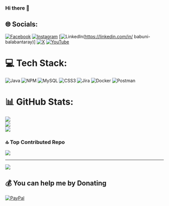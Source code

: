 ### Hi there 👋

<!--


Here are some ideas to get you started:

- 🔭 I’m currently working on ⭐⭐Web & Mobile Based Apllication⭐⭐
- 🌱 I’m currently learning ⭐⭐ Python⭐⭐
- 👯 I’m looking to collaborate on ⭐⭐API & OS project⭐⭐
- 🤔 I’m looking for help with 
- 💬 Ask me about ...
- 📫 How to reach me: ...
- 😄 Pronouns: ...
- ⚡ Fun fact: ...
-->


## 🌐 Socials:
[![Facebook](https://img.shields.io/badge/Facebook-%231877F2.svg?logo=Facebook&logoColor=white)](https://facebook.com/https://www.facebook.com/babuni.balabantaray) [![Instagram](https://img.shields.io/badge/Instagram-%23E4405F.svg?logo=Instagram&logoColor=white)](https://instagram.com/https://www.instagram.com/big_b_ray/) [![LinkedIn](https://img.shields.io/badge/LinkedIn-%230077B5.svg?logo=linkedin&logoColor=white)(https://linkedin.com/in/ babuni-balabantaray)] [![X](https://img.shields.io/badge/X-black.svg?logo=X&logoColor=white)](https://x.com/https://twitter.com/Babuni610) [![YouTube](https://img.shields.io/badge/YouTube-%23FF0000.svg?logo=YouTube&logoColor=white)](https://youtube.com/@https://thanks-foryourhelp.blogspot.com/) 

# 💻 Tech Stack:
![Java](https://img.shields.io/badge/java-%23ED8B00.svg?style=for-the-badge&logo=openjdk&logoColor=white) ![NPM](https://img.shields.io/badge/NPM-%23CB3837.svg?style=for-the-badge&logo=npm&logoColor=white) ![MySQL](https://img.shields.io/badge/mysql-%2300000f.svg?style=for-the-badge&logo=mysql&logoColor=white) ![CSS3](https://img.shields.io/badge/css3-%231572B6.svg?style=for-the-badge&logo=css3&logoColor=white) ![Jira](https://img.shields.io/badge/jira-%230A0FFF.svg?style=for-the-badge&logo=jira&logoColor=white) ![Docker](https://img.shields.io/badge/docker-%230db7ed.svg?style=for-the-badge&logo=docker&logoColor=white) ![Postman](https://img.shields.io/badge/Postman-FF6C37?style=for-the-badge&logo=postman&logoColor=white)
# 📊 GitHub Stats:
![](https://github-readme-stats.vercel.app/api?username=Babuni610894&theme=swift&hide_border=false&include_all_commits=true&count_private=false)<br/>
![](https://github-readme-streak-stats.herokuapp.com/?user=Babuni610894&theme=swift&hide_border=false)<br/>
![](https://github-readme-stats.vercel.app/api/top-langs/?username=Babuni610894&theme=swift&hide_border=false&include_all_commits=true&count_private=false&layout=compact)

### 🔝 Top Contributed Repo
![](https://github-contributor-stats.vercel.app/api?username=Babuni610894&limit=5&theme=dark&combine_all_yearly_contributions=true)

---
[![](https://visitcount.itsvg.in/api?id=Babuni610894&icon=0&color=0)](https://visitcount.itsvg.in)

  ## 💰 You can help me by Donating
  [![PayPal](https://img.shields.io/badge/PayPal-00457C?style=for-the-badge&logo=paypal&logoColor=white)](https://paypal.me/babuni610894@gmail.com) 

  
<!-- Proudly created with GPRM ( https://gprm.itsvg.in ) -->
